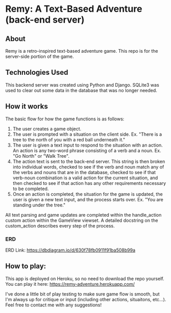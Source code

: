 # Remy: A Text-Based Adventure (back-end server)

## About
Remy is a retro-inspired text-based adventure game. This repo is for the server-side portion of the game. 

## Technologies Used
This backend server was created using Python and Django. SQLite3 was used to clear out some data in the database that was no longer needed.

## How it works
The basic flow for how the game functions is as follows:

1. The user creates a game object.
2. The user is prompted with a situation on the client side. Ex. "There is a tree to the north of you with a red ball underneath it."
3. The user is given a text input to respond to the situation with an action. An action is any two-word phrase consisting of a verb and a noun. Ex. "Go North" or "Walk 
Tree".
4. The action text is sent to the back-end server. This string is then broken into individual words, checked to see if the verb and noun match any of the 
verbs and nouns that are in the database, checked to see if that verb-noun combination is a valid action for the current situation, and then checked to see if that
action has any other requirements necessary to be completed.
5. Once an action is completed, the situation for the game is updated, the user is given a new text input, and the process starts over. Ex. "You are standing under the tree."

All text parsing and game updates are completed within the handle_action custom action within the GameView viewset. A detailed docstring on the custom_action describes 
every step of the process. 

### ERD
ERD Link: https://dbdiagram.io/d/630f78fb0911f91ba508b99a

## How to play:
This app is deployed on Heroku, so no need to download the repo yourself. You can play it here: 
https://remy-adventure.herokuapp.com/

I've done a little bit of play testing to make sure game flow is smooth, but I'm always up for critique or input (including other actions, situaitons, etc...). Feel free to contact me with any suggestions!
